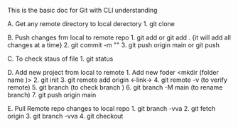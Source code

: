 This is the basic doc for Git with CLI understanding 

A. Get any remote directory to local derectory
      1. git clone <https link>

B. Push changes frm local to remote repo
       1. git add <file name>  or git add . {it will add all changes at a time}
       2. git commit -m "<meaningfull message>"
       3. git push origin main or git push 

C. To check staus of file 
       1. git status

D. Add new project from local to remote 
       1. Add new foder <mkdir (folder name )>
       2. git init 
       3. git remote add origin <-link->
       4. git remote -v (to verify remote)
       5. git branch    (to check branch )
       6. git branch -M main   (to rename branch)
       7. git push origin main

E. Pull Remote repo changes to local repo
     1. git branch -vva
     2. git fetch origin <branch name>
     3. git branch -vva
     4. git checkout <branch name>
     
      
